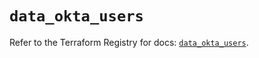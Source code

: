 # `data_okta_users`

Refer to the Terraform Registry for docs: [`data_okta_users`](https://registry.terraform.io/providers/okta/okta/4.9.0/docs/data-sources/users).
